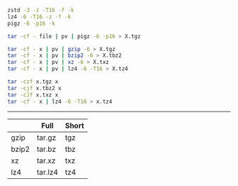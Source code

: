```bash
zstd -3 -z -T16 -f -k
lz4 -6 -T16 -z -f -k
pigz -6 -p16 -k
```

```bash
tar -cf - file | pv | pigz -6 -p16 > X.tgz

tar -cf - x | pv | gzip -6 > X.tgz
tar -cf - x | pv | bzip2 -6 > X.tbz2
tar -cf - x | pv | xz -6 > X.txz
tar -cf - x | pv | lz4 -6 -T16 > X.tz4
```

```bash
tar -czf x.tgz x
tar -cjf x.tbz2 x
tar -cJf x.txz x
tar -cf - x | lz4 -6 -T16 > x.tz4
```

----

|       	| Full    	| Short 	|
|-------	|---------	|-------	|
| gzip  	| tar.gz  	| tgz   	|
| bzip2 	| tar.bz  	| tbz   	|
| xz    	| tar.xz  	| txz   	|
| lz4   	| tar.lz4 	| tz4   	|
